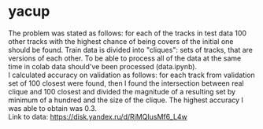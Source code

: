 # yacup
The problem was stated as follows: for each of the tracks in test data 100 other tracks with the highest chance of being covers of the initial one should be found. Train data is divided into "cliques": sets of tracks, that are versions of each other. To be able to process all of the data at the same time in colab data should've been processed (data.ipynb).  
I calculated accuracy on validation as follows: for each track from validation set of 100 closest were found, then I found the intersection between real clique and 100 closest and divided the magnitude of a resulting set by minimum of a hundred and the size of the clique. The highest accuracy I was able to obtain was 0.3.  
Link to data: https://disk.yandex.ru/d/RjMQIusMf6_L4w
